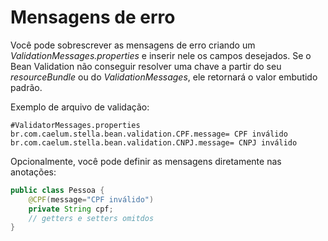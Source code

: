 # Mensagens de erro

Você pode sobrescrever as mensagens de erro criando um *ValidationMessages.properties* e inserir nele os campos desejados. Se o Bean Validation não conseguir resolver uma chave a partir do seu *resourceBundle* ou do *ValidationMessages*, ele retornará o valor embutido padrão.

Exemplo de arquivo de validação:

```properties
#ValidatorMessages.properties
br.com.caelum.stella.bean.validation.CPF.message= CPF inválido 
br.com.caelum.stella.bean.validation.CNPJ.message= CNPJ inválido
```

Opcionalmente, você pode definir as mensagens diretamente nas anotações:

```java
public class Pessoa {
    @CPF(message="CPF inválido")
    private String cpf;  
    // getters e setters omitdos  
}  
```